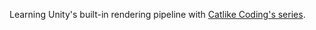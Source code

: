 Learning Unity's built-in rendering pipeline with [Catlike Coding's series](https://catlikecoding.com/unity/tutorials/rendering/).

